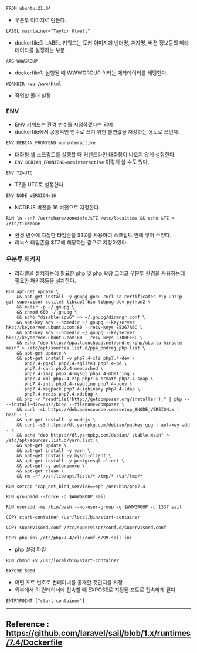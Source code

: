 ```
FROM ubuntu:21.04
```
- 우분투 이미지로 만든다.

```
LABEL maintainer="Taylor Otwell"
```
- dockerfile의 LABEL 키워드는 도커 이미지에 벤더명, 저자명, 버젼 정보등의 메타데이타를 설정하는 부분

```
ARG WWWGROUP
```
- dockerfile이 실행될 때 WWWGROUP 이라는 메타데이터를 세팅한다.

```
WORKDIR /var/www/html
```
- 작업할 폴더 설정


### ENV
- ENV 키워드는 환경 변수를 지정하겠다는 의미
- dockerfile에서 공통적인 변수로 쓰기 위한 불변값을 저장하는 용도로 쓰인다.


```
ENV DEBIAN_FRONTEND noninteractive
```
- 대화형 쉘 스크립트를 실행할 때 커멘드라인 대화창이 나오지 않게 설정한다.
- `ENV DEBIAN_FRONTEND=noninteractive` 이렇게 쓸 수도 있다.

```
ENV TZ=UTC
```
- TZ을 UTC로 설정한다.

```
ENV NODE_VERSION=16
```
- NODEJS 버전을 16 버전으로 지정한다.


```
RUN ln -snf /usr/share/zoneinfo/$TZ /etc/localtime && echo $TZ > /etc/timezone
```
- 환경 변수에 지정한 타임존을 $TZ를 사용하여 스크립트 안에 넣어 주었다.
- 리눅스 타임존을 $TZ에 해당하는 값으로 지정하였다.


### 우분투 패키지 
- 라라벨을 설치하는데 필요한 php 및 php 확장 그리고 우분투 환경을 사용하는데 필요한 패키지들을 설치한다.
```
RUN apt-get update \
    && apt-get install -y gnupg gosu curl ca-certificates zip unzip git supervisor sqlite3 libcap2-bin libpng-dev python2 \
    && mkdir -p ~/.gnupg \
    && chmod 600 ~/.gnupg \
    && echo "disable-ipv6" >> ~/.gnupg/dirmngr.conf \
    && apt-key adv --homedir ~/.gnupg --keyserver hkp://keyserver.ubuntu.com:80 --recv-keys E5267A6C \
    && apt-key adv --homedir ~/.gnupg --keyserver hkp://keyserver.ubuntu.com:80 --recv-keys C300EE8C \
    && echo "deb http://ppa.launchpad.net/ondrej/php/ubuntu hirsute main" > /etc/apt/sources.list.d/ppa_ondrej_php.list \
    && apt-get update \
    && apt-get install -y php7.4-cli php7.4-dev \
       php7.4-pgsql php7.4-sqlite3 php7.4-gd \
       php7.4-curl php7.4-memcached \
       php7.4-imap php7.4-mysql php7.4-mbstring \
       php7.4-xml php7.4-zip php7.4-bcmath php7.4-soap \
       php7.4-intl php7.4-readline php7.4-pcov \
       php7.4-msgpack php7.4-igbinary php7.4-ldap \
       php7.4-redis php7.4-xdebug \
    && php -r "readfile('http://getcomposer.org/installer');" | php -- --install-dir=/usr/bin/ --filename=composer \
    && curl -sL https://deb.nodesource.com/setup_$NODE_VERSION.x | bash - \
    && apt-get install -y nodejs \
    && curl -sS https://dl.yarnpkg.com/debian/pubkey.gpg | apt-key add - \
    && echo "deb https://dl.yarnpkg.com/debian/ stable main" > /etc/apt/sources.list.d/yarn.list \
    && apt-get update \
    && apt-get install -y yarn \
    && apt-get install -y mysql-client \
    && apt-get install -y postgresql-client \
    && apt-get -y autoremove \
    && apt-get clean \
    && rm -rf /var/lib/apt/lists/* /tmp/* /var/tmp/*
```

```
RUN setcap "cap_net_bind_service=+ep" /usr/bin/php7.4
```

```
RUN groupadd --force -g $WWWGROUP sail
```

```
RUN useradd -ms /bin/bash --no-user-group -g $WWWGROUP -u 1337 sail
```

```
COPY start-container /usr/local/bin/start-container
```

```
COPY supervisord.conf /etc/supervisor/conf.d/supervisord.conf
```

```
COPY php.ini /etc/php/7.4/cli/conf.d/99-sail.ini
```
- php 설정 파일

```
RUN chmod +x /usr/local/bin/start-container
```

```
EXPOSE 8000
```
- 어떤 포트 번호로 컨테이너를 공개할 것인지를 지정
- 외부에서 이 컨테이너에 접속할 때 EXPOSE로 지정된 포트로 접속하게 된다.

```
ENTRYPOINT ["start-container"]
```

---

## Reference : https://github.com/laravel/sail/blob/1.x/runtimes/7.4/Dockerfile

